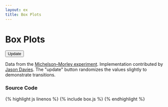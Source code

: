 ```yaml
---
layout: ex
title: Box Plots
---
```


# Box Plots

<div id="chart">
  <button class="first last" onclick="transition()">
    Update
  </button><p/>
</div>

<link type="text/css" rel="stylesheet" href="button.css"/>
<link type="text/css" rel="stylesheet" href="box.css"/>
<script type="text/javascript" src="../d3.csv.js?1.26.0"> </script>
<script type="text/javascript" src="../d3.chart.js?1.26.0"> </script>
<script type="text/javascript" src="box.js"> </script>

Data from the [Michelson–Morley experiment](http://en.wikipedia.org/wiki/Michelson%E2%80%93Morley_experiment).
Implementation contributed by [Jason Davies](http://www.jasondavies.com/). The
"update" button randomizes the values slightly to demonstrate transitions.

### Source Code

{% highlight js linenos %}
{% include box.js %}
{% endhighlight %}
